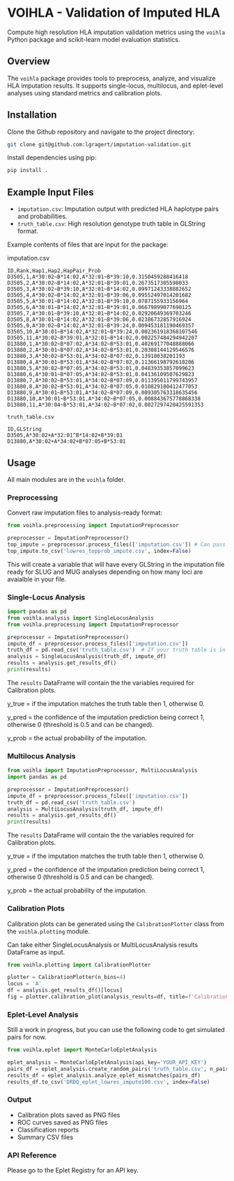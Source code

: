 # VOIHLA - Validation of Imputed HLA

Compute high resolution HLA imputation validation metrics using the `voihla` Python package and scikit-learn model evaluation statistics.

## Overview

The `voihla` package provides tools to preprocess, analyze, and visualize HLA imputation results. It supports single-locus, multilocus, and eplet-level analyses using standard metrics and calibration plots.

## Installation

Clone the Github repository and navigate to the project directory:
``` bash
git clone git@github.com:lgragert/imputation-validation.git
```

Install dependencies using pip:
```bash
pip install .
```

## Example Input Files

- `imputation.csv`: Imputation output with predicted HLA haplotype pairs and probabilities.
- `truth_table.csv`: High resolution genotype truth table in GLString format.

Example contents of files that are input for the package:

imputation.csv
```
ID,Rank,Hap1,Hap2,HapPair_Prob
D3505,1,A*30:02~B*14:02,A*32:01~B*39:10,0.3150459288416418
D3505,2,A*30:02~B*14:02,A*32:01~B*39:01,0.2673517305598033
D3505,3,A*30:02~B*39:10,A*32:01~B*14:02,0.09971243338882652
D3505,4,A*30:02~B*14:02,A*32:01~B*39:06,0.09552497014201682
D3505,5,A*30:01~B*14:02,A*32:01~B*39:10,0.0787155933156964
D3505,6,A*30:01~B*14:02,A*32:01~B*39:01,0.06679899077690125
D3505,7,A*30:01~B*39:10,A*32:01~B*14:02,0.02920649369703246
D3505,8,A*30:01~B*14:02,A*32:01~B*39:06,0.02386732857916924
D3505,9,A*30:02~B*14:02,A*32:01~B*39:24,0.009453181190469357
D3505,10,A*30:01~B*14:02,A*32:01~B*39:24,0.002361918368107546
D3505,11,A*30:02~B*39:01,A*32:01~B*14:02,0.002257484294942207
D13880,1,A*30:02~B*07:02,A*34:02~B*53:01,0.40269177048888066
D13880,2,A*30:01~B*07:02,A*34:02~B*53:01,0.20308144129546576
D13880,3,A*30:02~B*53:01,A*34:02~B*07:02,0.13918038201193
D13880,4,A*30:01~B*53:01,A*34:02~B*07:02,0.11366198792610206
D13880,5,A*30:02~B*07:05,A*34:02~B*53:01,0.04839353857099623
D13880,6,A*30:01~B*07:05,A*34:02~B*53:01,0.04136109507629823
D13880,7,A*30:02~B*53:01,A*34:02~B*07:09,0.011395011799743957
D13880,8,A*30:02~B*53:01,A*34:02~B*07:05,0.010829180412477053
D13880,9,A*30:01~B*53:01,A*34:02~B*07:09,0.009305763318635456
D13880,10,A*30:01~B*53:01,A*34:02~B*07:05,0.008843675778868338
D13880,11,A*30:04~B*53:01,A*34:02~B*07:02,0.0027297420425591353
```

`truth_table.csv`
```
ID,GLString
D3505,A*30:02+A*32:01^B*14:02+B*39:01
D13880,A*30:02+A*34:02+B*07:05+B*53:01
```

## Usage

All main modules are in the `voihla` folder.

### Preprocessing

Convert raw imputation files to analysis-ready format:

```python
from voihla.preprocessing import ImputationPreprocessor

preprocessor = ImputationPreprocessor()
top_impute = preprocessor.process_files(['imputation.csv']) # Can pass multiple files in a list
top_impute.to_csv('lowres_topprob_impute.csv', index=False)
```

This will create a variable that will have every GLString in the imputation file ready for SLUG and MUG analyses depending on how many loci are avaialble in your file.

### Single-Locus Analysis
```Python
import pandas as pd
from voihla.analysis import SingleLocusAnalysis
from voihla.preprocessing import ImputationPreprocessor

preprocessor = ImputationPreprocessor()
impute_df = preprocessor.process_files(['imputation.csv'])
truth_df = pd.read_csv('truth_table.csv')  # If your truth table is in a clean format then you just need to create a DataFrame
analysis = SingleLocusAnalysis(truth_df, impute_df)
results = analysis.get_results_df()
print(results)
```

The `results` DataFrame will contain the the variables required for Calibration plots.

y_true = if the imputation matches the truth table then 1, otherwise 0.

y_pred = the confidence of the imputation prediction being correct 1, otherwise 0 (threshold is 0.5 and can be changed).

y_prob = the actual probability of the imputation.

### Multilocus Analysis
```Python
from voihla import ImputationPreprocessor, MultiLocusAnalysis
import pandas as pd

preprocessor = ImputationPreprocessor()
impute_df = preprocessor.process_files(['imputation.csv'])
truth_df = pd.read_csv('truth_table.csv') 
analysis = MultiLocusAnalysis(truth_df, impute_df)
results = analysis.get_results_df()
print(results)
```
The `results` DataFrame will contain the the variables required for Calibration plots.

y_true = if the imputation matches the truth table then 1, otherwise 0.

y_pred = the confidence of the imputation prediction being correct 1, otherwise 0 (threshold is 0.5 and can be changed).

y_prob = the actual probability of the imputation.


### Calibration Plots

Calibration plots can be generated using the `CalibrationPlotter` class from the `voihla.plotting` module.

Can take either SingleLocusAnalysis or MultiLocusAnalysis results DataFrame as input.

``` Python
from voihla.plotting import CalibrationPlotter

plotter = CalibrationPlotter(n_bins=4)
locus = 'A'
df = analysis.get_results_df()[locus]
fig = plotter.calibration_plot(analysis_results=df, title=f'Calibration {locus}', save_path=f'Calibration_{locus}.png')
```

### Eplet-Level Analysis
Still a work in progress, but you can use the following code to get simulated pairs for now.
```python
from voihla.eplet import MonteCarloEpletAnalysis

eplet_analysis = MonteCarloEpletAnalysis(api_key='YOUR_API_KEY')
pairs_df = eplet_analysis.create_random_pairs('truth_table.csv', n_pairs=100)
results_df = eplet_analysis.analyze_eplet_mismatches(pairs_df)
results_df.to_csv('DRDQ_eplet_lowres_impute100.csv', index=False)
```

### Output
- Calibration plots saved as PNG files
- ROC curves saved as PNG files
- Classification reports
- Summary CSV files

### API Reference
Please go to the Eplet Registry for an API key.

